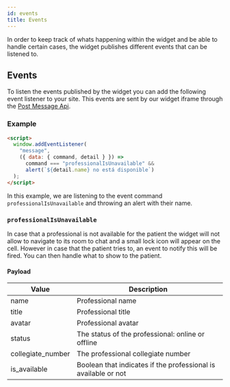 ```yaml
---
id: events
title: Events
---
```


In order to keep track of whats happening within the widget and be able to handle certain cases, the widget publishes different events that can be listened to.

## Events

To listen the events published by the widget you can add the following event listener to your site. This events are sent by our widget iframe through the <a href="https://developer.mozilla.org/en-US/docs/Web/API/Window/postMessage" target="_blank">Post Message Api</a>.

### Example

```html
<script>
  window.addEventListener(
    "message",
    ({ data: { command, detail } }) =>
      command === "professionalIsUnavailable" &&
      alert(`${detail.name} no está disponible`)
  );
</script>
```

In this example, we are listening to the event command `professionalIsUnavailable` and throwing an alert with their name.

### `professionalIsUnavailable`

In case that a professional is not available for the patient the widget will not allow to navigate to its room to chat and a small lock icon will appear on the cell. However in case that the patient tries to, an event to notify this will be fired. You can then handle what to show to the patient.

#### Payload

| Value             | Description                                                    |
| ----------------- | -------------------------------------------------------------- |
| name              | Professional name                                              |
| title             | Professional title                                             |
| avatar            | Professional avatar                                            |
| status            | The status of the professional: online or offline              |
| collegiate_number | The professional collegiate number                             |
| is_available      | Boolean that indicates if the professional is available or not |
